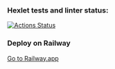 ### Hexlet tests and linter status:

[![Actions Status](https://github.com/TAndrei17/js-react-developer-project-12/workflows/hexlet-check/badge.svg)](https://github.com/TAndrei17/js-react-developer-project-12/actions)

### Deploy on Railway

[Go to Railway.app](http://js-react-developer-project-12-production-1e82.up.railway.app/)
